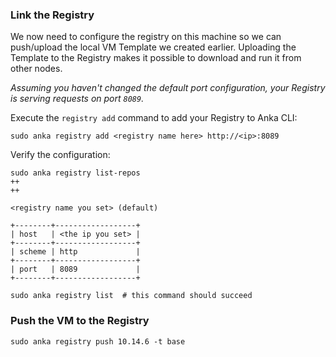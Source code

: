 
### Link the Registry

We now need to configure the registry on this machine so we can push/upload the local VM Template we created earlier. Uploading the Template to the Registry makes it possible to download and run it from other nodes.

_Assuming you haven't changed the default port configuration, your Registry is serving requests on port `8089`._

Execute the `registry add` command to add your Registry to Anka CLI:
```shell
sudo anka registry add <registry name here> http://<ip>:8089
```

Verify the configuration:
```shell
sudo anka registry list-repos
++
++

<registry name you set> (default)

+--------+------------------+
| host   | <the ip you set> |
+--------+------------------+
| scheme | http             |
+--------+------------------+
| port   | 8089             |
+--------+------------------+

sudo anka registry list  # this command should succeed

```

### Push the VM to the Registry
```shell
sudo anka registry push 10.14.6 -t base
```


